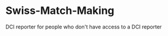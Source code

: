 Swiss-Match-Making
==================

DCI reporter for people who don't have access to a DCI reporter
